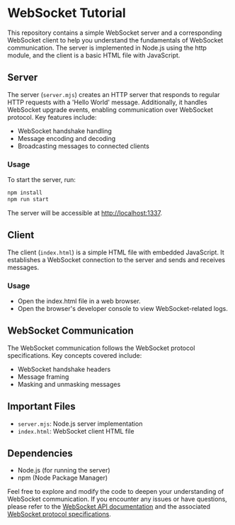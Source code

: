 # WebSocket Tutorial

This repository contains a simple WebSocket server and a corresponding WebSocket client to help you understand the fundamentals of WebSocket communication. The server is implemented in Node.js using the http module, and the client is a basic HTML file with JavaScript.

## Server

The server (`server.mjs`) creates an HTTP server that responds to regular HTTP requests with a 'Hello World' message. Additionally, it handles WebSocket upgrade events, enabling communication over WebSocket protocol. Key features include:

- WebSocket handshake handling
- Message encoding and decoding
- Broadcasting messages to connected clients

### Usage

To start the server, run:

```bash
npm install
npm run start
```

The server will be accessible at [http://localhost:1337](http://localhost:1337).

## Client

The client (`index.html`) is a simple HTML file with embedded JavaScript. It establishes a WebSocket connection to the server and sends and receives messages.

### Usage

- Open the index.html file in a web browser.
- Open the browser's developer console to view WebSocket-related logs.

## WebSocket Communication

The WebSocket communication follows the WebSocket protocol specifications. Key concepts covered include:

- WebSocket handshake headers
- Message framing
- Masking and unmasking messages

## Important Files

- `server.mjs`: Node.js server implementation
- `index.html`: WebSocket client HTML file

## Dependencies

- Node.js (for running the server)
- npm (Node Package Manager)

Feel free to explore and modify the code to deepen your understanding of WebSocket communication. If you encounter any issues or have questions, please refer to the [WebSocket API documentation](https://developer.mozilla.org/en-US/docs/Web/API/WebSockets_API) and the associated [WebSocket protocol specifications](https://developer.mozilla.org/en-US/docs/Web/API/WebSockets_API/Writing_WebSocket_servers).

